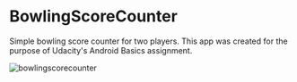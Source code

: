 # BowlingScoreCounter
Simple bowling score counter for two players. This app was created for the purpose of Udacity's Android Basics assignment.

![bowlingscorecounter](https://user-images.githubusercontent.com/36896406/44685343-8c6ca680-aa4b-11e8-99ae-2b784c5a06c7.png)
